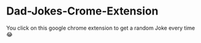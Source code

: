 # Dad-Jokes-Crome-Extension
You click on this google chrome extension to get a random Joke every time 😂
